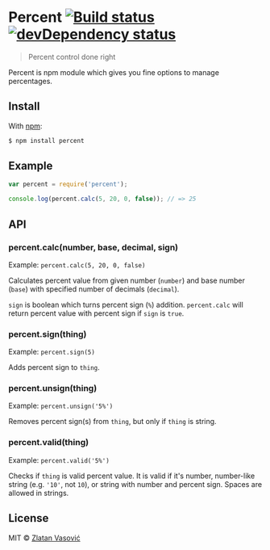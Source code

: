 # Percent [![Build status](https://travis-ci.org/ZDroid/percent.png?branch=master)](https://travis-ci.org/ZDroid/percent) [![devDependency status](https://david-dm.org/ZDroid/percent/dev-status.png?theme=shields.io)](https://david-dm.org/ZDroid/percent#info=devDependencies)

> Percent control done right

Percent is npm module which gives you fine options to manage percentages.

## Install

With [npm](https://npmjs.org):

```bash
$ npm install percent
```

## Example

```javascript
var percent = require('percent');

console.log(percent.calc(5, 20, 0, false)); // => 25
```

## API

### percent.calc(number, base, decimal, sign)

Example: `percent.calc(5, 20, 0, false)`

Calculates percent value from given number (`number`) and base number (`base`)
with specified number of decimals (`decimal`).

`sign` is boolean which turns percent sign (`%`) addition. `percent.calc` will
return percent value with percent sign if `sign` is `true`. 

### percent.sign(thing)

Example: `percent.sign(5)`

Adds percent sign to `thing`.

### percent.unsign(thing)

Example: `percent.unsign('5%')`

Removes percent sign(s) from `thing`, but only if `thing` is string.

### percent.valid(thing)

Example: `percent.valid('5%')`

Checks if `thing` is valid percent value. It is valid if it's number,
number-like string (e.g. `'10'`, not `10`), or string with number and percent
sign. Spaces are allowed in strings.

## License

MIT &copy; [Zlatan Vasović](https://github.com/ZDroid)
